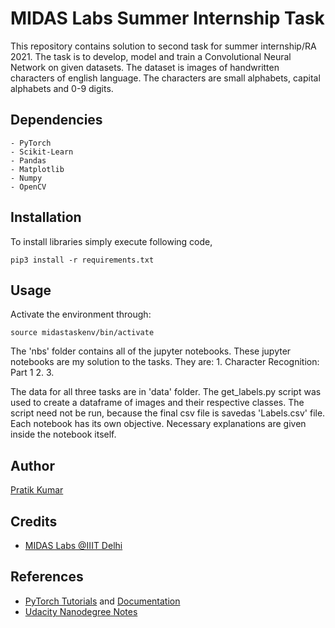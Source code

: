 # MIDAS Labs Summer Internship Task 

This repository contains solution to second task for summer internship/RA 2021. The task is to develop, model and train a Convolutional Neural Network on given datasets. The dataset is images of handwritten characters of english language. The characters are small alphabets, capital alphabets and 0-9 digits. 

## Dependencies
    
    - PyTorch
    - Scikit-Learn
    - Pandas
    - Matplotlib
    - Numpy
    - OpenCV

## Installation
To install libraries simply execute following code,

```
pip3 install -r requirements.txt
```

## Usage
Activate the environment through: 

```
source midastaskenv/bin/activate
```

The 'nbs' folder contains all of the jupyter notebooks. These jupyter notebooks are my solution to the tasks. They are:
    1. Character Recognition: Part 1
    2.
    3.
    
The data for all three tasks are in 'data' folder. The get_labels.py script was used to create a dataframe of images and their respective classes. The script need not be run, because the final csv file is savedas 'Labels.csv' file. Each notebook has its own objective. Necessary explanations are given inside the notebook itself. 

## Author

[Pratik Kumar](https://pr2tik1.github.io)

## Credits

- [MIDAS Labs @IIIT Delhi](http://midas.iiitd.edu.in)

## References

- [PyTorch Tutorials](https://pytorch.org/tutorials/) and [Documentation](https://pytorch.org/docs/stable/index.html) 
- [Udacity Nanodegree Notes](https://github.com/udacity/deep-learning-v2-pytorch)
